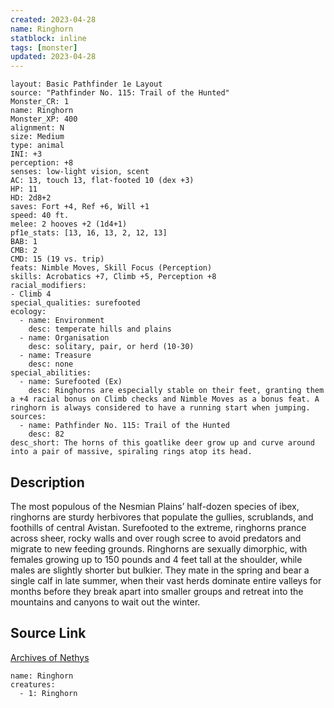 ```yaml
---
created: 2023-04-28
name: Ringhorn
statblock: inline
tags: [monster]
updated: 2023-04-28
---
```

```statblock
layout: Basic Pathfinder 1e Layout
source: "Pathfinder No. 115: Trail of the Hunted"
Monster_CR: 1
name: Ringhorn
Monster_XP: 400
alignment: N
size: Medium
type: animal
INI: +3
perception: +8
senses: low-light vision, scent
AC: 13, touch 13, flat-footed 10 (dex +3)
HP: 11
HD: 2d8+2
saves: Fort +4, Ref +6, Will +1
speed: 40 ft.
melee: 2 hooves +2 (1d4+1)
pf1e_stats: [13, 16, 13, 2, 12, 13]
BAB: 1
CMB: 2
CMD: 15 (19 vs. trip)
feats: Nimble Moves, Skill Focus (Perception)
skills: Acrobatics +7, Climb +5, Perception +8
racial_modifiers:
- Climb 4
special_qualities: surefooted
ecology:
  - name: Environment
    desc: temperate hills and plains
  - name: Organisation
    desc: solitary, pair, or herd (10-30)
  - name: Treasure
    desc: none
special_abilities:
  - name: Surefooted (Ex)
    desc: Ringhorns are especially stable on their feet, granting them a +4 racial bonus on Climb checks and Nimble Moves as a bonus feat. A ringhorn is always considered to have a running start when jumping.
sources:
  - name: Pathfinder No. 115: Trail of the Hunted
    desc: 82
desc_short: The horns of this goatlike deer grow up and curve around into a pair of massive, spiraling rings atop its head.
```
## Description
The most populous of the Nesmian Plains’ half-dozen species of ibex, ringhorns are sturdy herbivores that populate the gullies, scrublands, and foothills of central Avistan. Surefooted to the extreme, ringhorns prance across sheer, rocky walls and over rough scree to avoid predators and migrate to new feeding grounds. Ringhorns are sexually dimorphic, with females growing up to 150 pounds and 4 feet tall at the shoulder, while males are slightly shorter but bulkier. They mate in the spring and bear a single calf in late summer, when their vast herds dominate entire valleys for months before they break apart into smaller groups and retreat into the mountains and canyons to wait out the winter.
## Source Link
[Archives of Nethys](https://aonprd.com/MonsterDisplay.aspx?ItemName=Ringhorn)
```encounter-table
name: Ringhorn
creatures:
  - 1: Ringhorn
```
